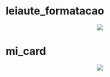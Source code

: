 # leiaute_formatacao
<div align="center">
    <img src="https://i.ibb.co/1mgG0bY/Captura-de-tela-de-2021-04-27-20-27-10.png"</img> 
</div>

# mi_card
<div align="center">
    <img src="https://i.ibb.co/Cn52HRg/Captura-de-tela-de-2021-04-27-20-22-09.png"</img> 
</div>

